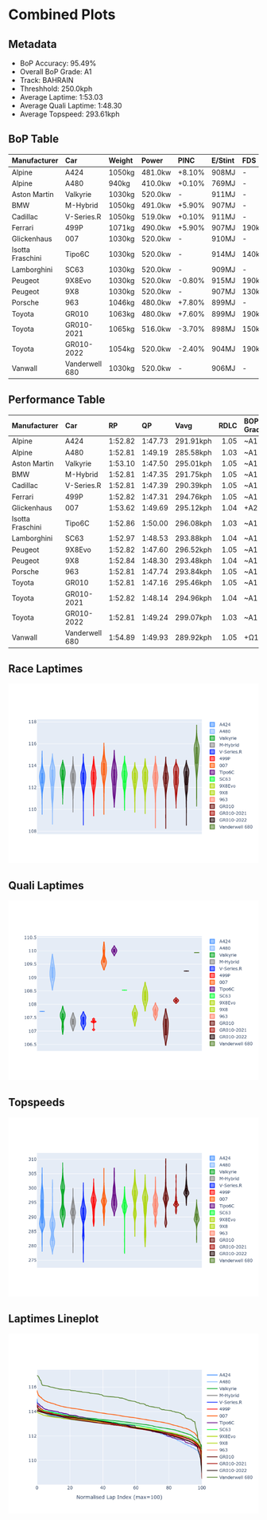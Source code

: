 # Combined Plots

## Metadata

- BoP Accuracy: 95.49%
- Overall BoP Grade: A1
- Track: BAHRAIN
- Threshhold: 250.0kph
- Average Laptime: 1:53.03
- Average Quali Laptime: 1:48.30
- Average Topspeed: 293.61kph

## BoP Table
| Manufacturer     | Car            | Weight   | Power   | PINC   | E/Stint   | FDS    | RDP    | QDP    | TDP    |
|:-----------------|:---------------|:---------|:--------|:-------|:----------|:-------|:-------|:-------|:-------|
| Alpine           | A424           | 1050kg   | 481.0kw | +8.10% | 908MJ     | -      | 51.64% | 59.31% | 26.80% |
| Alpine           | A480           | 940kg    | 410.0kw | +0.10% | 769MJ     | -      | 53.05% | 74.07% | 48.97% |
| Aston Martin     | Valkyrie       | 1030kg   | 520.0kw | -      | 911MJ     | -      | 53.50% | 53.33% | 21.51% |
| BMW              | M-Hybrid       | 1050kg   | 491.0kw | +5.90% | 907MJ     | -      | 52.89% | 56.22% | 33.41% |
| Cadillac         | V-Series.R     | 1050kg   | 519.0kw | +0.10% | 911MJ     | -      | 48.63% | 60.80% | 19.01% |
| Ferrari          | 499P           | 1071kg   | 490.0kw | +5.90% | 907MJ     | 190kph | 51.38% | 44.98% | 9.83%  |
| Glickenhaus      | 007            | 1030kg   | 520.0kw | -      | 910MJ     | -      | 46.15% | 49.30% | 41.45% |
| Isotta Fraschini | Tipo6C         | 1030kg   | 520.0kw | -      | 914MJ     | 140kph | 43.95% | 47.22% | 31.53% |
| Lamborghini      | SC63           | 1030kg   | 520.0kw | -      | 909MJ     | -      | 48.33% | 60.95% | 28.65% |
| Peugeot          | 9X8Evo         | 1030kg   | 520.0kw | -0.80% | 915MJ     | 190kph | 48.87% | 52.78% | 15.41% |
| Peugeot          | 9X8            | 1030kg   | 520.0kw | -      | 907MJ     | 130kph | 54.54% | 58.39% | 9.69%  |
| Porsche          | 963            | 1046kg   | 480.0kw | +7.80% | 899MJ     | -      | 50.70% | 44.30% | 29.51% |
| Toyota           | GR010          | 1063kg   | 480.0kw | +7.60% | 899MJ     | 190kph | 51.09% | 52.71% | 11.46% |
| Toyota           | GR010-2021     | 1065kg   | 516.0kw | -3.70% | 898MJ     | 150kph | 54.08% | 54.81% | 9.72%  |
| Toyota           | GR010-2022     | 1054kg   | 520.0kw | -2.40% | 904MJ     | 190kph | 53.45% | 68.83% | 9.58%  |
| Vanwall          | Vanderwell 680 | 1030kg   | 520.0kw | -      | 906MJ     | -      | 49.68% | 60.93% | 34.43% |

## Performance Table
| Manufacturer     | Car            | RP      | QP      | Vavg      |   RDLC | BOP-Grade   | Match   |
|:-----------------|:---------------|:--------|:--------|:----------|-------:|:------------|:--------|
| Alpine           | A424           | 1:52.82 | 1:47.73 | 291.91kph |   1.05 | ~A1         | 99.48%  |
| Alpine           | A480           | 1:52.81 | 1:49.19 | 285.58kph |   1.03 | ~A1         | 99.73%  |
| Aston Martin     | Valkyrie       | 1:53.10 | 1:47.50 | 295.01kph |   1.05 | ~A1         | 100.00% |
| BMW              | M-Hybrid       | 1:52.81 | 1:47.35 | 291.75kph |   1.05 | ~A1         | 100.00% |
| Cadillac         | V-Series.R     | 1:52.81 | 1:47.39 | 290.39kph |   1.05 | ~A1         | 99.86%  |
| Ferrari          | 499P           | 1:52.82 | 1:47.31 | 294.76kph |   1.05 | ~A1         | 99.95%  |
| Glickenhaus      | 007            | 1:53.62 | 1:49.69 | 295.12kph |   1.04 | +A2         | 91.74%  |
| Isotta Fraschini | Tipo6C         | 1:52.86 | 1:50.00 | 296.08kph |   1.03 | ~A1         | 100.00% |
| Lamborghini      | SC63           | 1:52.97 | 1:48.53 | 293.88kph |   1.04 | ~A1         | 100.00% |
| Peugeot          | 9X8Evo         | 1:52.82 | 1:47.60 | 296.52kph |   1.05 | ~A1         | 100.00% |
| Peugeot          | 9X8            | 1:52.84 | 1:48.30 | 293.48kph |   1.04 | ~A1         | 100.00% |
| Porsche          | 963            | 1:52.81 | 1:47.74 | 293.84kph |   1.05 | ~A1         | 99.84%  |
| Toyota           | GR010          | 1:52.81 | 1:47.16 | 295.46kph |   1.05 | ~A1         | 99.76%  |
| Toyota           | GR010-2021     | 1:52.82 | 1:48.14 | 294.96kph |   1.04 | ~A1         | 100.00% |
| Toyota           | GR010-2022     | 1:52.81 | 1:49.24 | 299.07kph |   1.03 | ~A1         | 99.49%  |
| Vanwall          | Vanderwell 680 | 1:54.89 | 1:49.93 | 289.92kph |   1.05 | +Ω1         | 37.91%  |

## Race Laptimes
![Race Laptimes](images/race_violin.png)

## Quali Laptimes
![Quali Laptimes](images/quali_violin.png)

## Topspeeds
![Topspeeds](images/topspeed_violin.png)

## Laptimes Lineplot
![Laptimes Lineplot](images/laptime_line.png)


